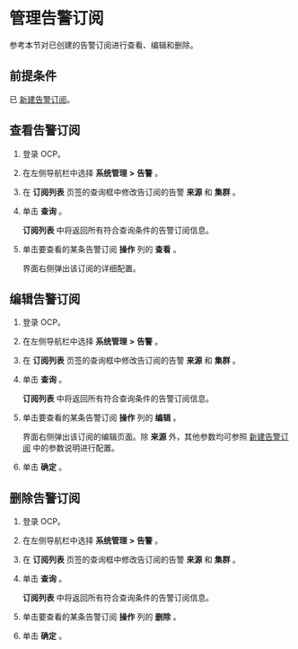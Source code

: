 管理告警订阅 
===========================

参考本节对已创建的告警订阅进行查看、编辑和删除。

前提条件 
-------------------------

已 [新建告警订阅](../900.use-alert-management/2000.new-alert-subscription.md)。

查看告警订阅 
---------------------------

1. 登录 OCP。

   

2. 在左侧导航栏中选择 **系统管理** **\>** **告警** 。

   

3. 在 **订阅列表** 页签的查询框中修改告订阅的告警 **来源** 和 **集群** 。

   

4. 单击 **查询** 。

   **订阅列表** 中将返回所有符合查询条件的告警订阅信息。
   

5. 单击要查看的某条告警订阅 **操作** 列的 **查看** 。

   界面右侧弹出该订阅的详细配置。
   




编辑告警订阅 
---------------------------

1. 登录 OCP。

   

2. 在左侧导航栏中选择 **系统管理** **\>** **告警** 。

   

3. 在 **订阅列表** 页签的查询框中修改告订阅的告警 **来源** 和 **集群** 。

   

4. 单击 **查询** 。

   **订阅列表** 中将返回所有符合查询条件的告警订阅信息。
   

5. 单击要查看的某条告警订阅 **操作** 列的 **编辑** 。

   界面右侧弹出该订阅的编辑页面。除 **来源** 外，其他参数均可参照 [新建告警订阅](../900.use-alert-management/2000.new-alert-subscription.md) 中的参数说明进行配置。
   

6. 单击 **确定** 。

   




删除告警订阅 
---------------------------

1. 登录 OCP。

   

2. 在左侧导航栏中选择 **系统管理** **\>** **告警** 。

   

3. 在 **订阅列表** 页签的查询框中修改告订阅的告警 **来源** 和 **集群** 。

   

4. 单击 **查询** 。

   **订阅列表** 中将返回所有符合查询条件的告警订阅信息。
   

5. 单击要查看的某条告警订阅 **操作** 列的 **删除** 。

   

6. 单击 **确定** 。

   




